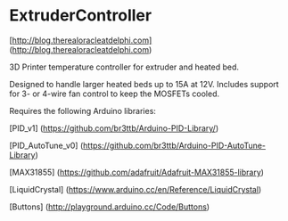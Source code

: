 # ExtruderController

[http://blog.therealoracleatdelphi.com] (http://blog.therealoracleatdelphi.com)

3D Printer temperature controller for extruder and heated bed.

Designed to handle larger heated beds up to 15A at 12V. Includes support for 3- or 4-wire fan control to keep the MOSFETs cooled.

Requires the following Arduino libraries:

[PID_v1] (https://github.com/br3ttb/Arduino-PID-Library/)

[PID_AutoTune_v0] (https://github.com/br3ttb/Arduino-PID-AutoTune-Library)

[MAX31855] (https://github.com/adafruit/Adafruit-MAX31855-library)

[LiquidCrystal] (https://www.arduino.cc/en/Reference/LiquidCrystal)

[Buttons] (http://playground.arduino.cc/Code/Buttons)